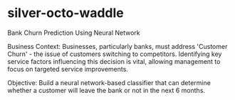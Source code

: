 # silver-octo-waddle
Bank Churn Prediction Using Neural Network

Business Context:
Businesses, particularly banks, must address 'Customer Churn' - the issue of customers switching to competitors. Identifying key service factors influencing this decision is vital, allowing management to focus on targeted service improvements.

Objective:
Build a neural network-based classifier that can determine whether a customer will leave the bank or not in the next 6 months.
